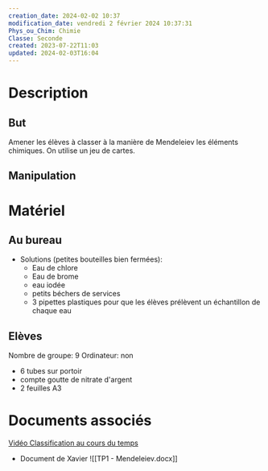 ```yaml
---
creation_date: 2024-02-02 10:37
modification_date: vendredi 2 février 2024 10:37:31
Phys_ou_Chim: Chimie
Classe: Seconde
created: 2023-07-22T11:03
updated: 2024-02-03T16:04
---
```


# Description
## But

Amener les élèves à classer à la manière de Mendeleiev les éléments chimiques.  On utilise un jeu de cartes.

## Manipulation

# Matériel
## Au bureau

- Solutions (petites bouteilles bien fermées):
	- Eau de chlore
	- Eau de brome
	- eau iodée
	- petits béchers de services
	- 3 pipettes plastiques pour que les élèves prélèvent un échantillon de chaque eau

## Elèves

Nombre de groupe: 9
Ordinateur:  non

- 6 tubes sur portoir
- compte goutte de nitrate d'argent 
- 2 feuilles A3


# Documents associés

[Vidéo Classification au cours du temps ](https://youtu.be/7kCCWWtCrpA?si=1dwzIHerHfKhxNdx)

- Document de Xavier ![[TP1 - Mendeleiev.docx]]